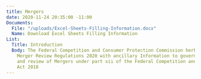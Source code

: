 ```yaml
---
title: Mergers
date: 2020-11-24 20:35:00 -11:00
Documents:
  File: "/uploads/Excel-Sheets-Filling-Information.docx"
  Name: Download Excel Sheets Filling Information
List:
  Title: Introduction
  Body: The Federal Competition and Consumer Protection Commission herby issue the
    Merger Review Regulations 2020 with ancillary Information to govern the notification
    and review of Mergers under part xii of the Federal Competition and Consumer Protection
    Act 2018
---
```


